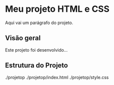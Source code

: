 # Meu projeto HTML e CSS

Aqui vai um parágrafo do projeto.

## Visão geral

Este projeto foi desenvolvido...

## Estrutura do Projeto

./projetop
./projetop/index.html
./projetop/style.css



